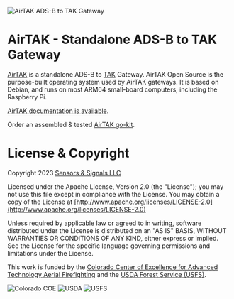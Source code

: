![AirTAK ADS-B to TAK Gateway](https://airtak.readthedocs.io/en/latest/media/airtakv1.jpg)

# AirTAK - Standalone ADS-B to TAK Gateway

[AirTAK](https://www.snstac.com/blog/introducing-airtak-v1) is a standalone ADS-B to [TAK](https://www.tak.gov) Gateway. AirTAK Open Source is the purpose-built 
operating system used by AirTAK gateways. It is based on Debian, and runs on most ARM64
small-board computers, including the Raspberry Pi.

[AirTAK documentation is available](https://airtak.readthedocs.io).

Order an assembled & tested [AirTAK go-kit](https://www.snstac.com/store/p/airtak-v1).

# License & Copyright

Copyright 2023 [Sensors & Signals LLC](https://www.snstac.com)

Licensed under the Apache License, Version 2.0 (the "License");
you may not use this file except in compliance with the License.
You may obtain a copy of the License at [http://www.apache.org/licenses/LICENSE-2.0](http://www.apache.org/licenses/LICENSE-2.0)

Unless required by applicable law or agreed to in writing, software
distributed under the License is distributed on an "AS IS" BASIS,
WITHOUT WARRANTIES OR CONDITIONS OF ANY KIND, either express or implied.
See the License for the specific language governing permissions and
limitations under the License.

This work is funded by the [Colorado Center of Excellence for Advanced Technology Aerial Firefighting](https://www.cofiretech.org/feature-projects/team-awareness-kit-tak) and the [USDA Forest Service (USFS)](https://www.fs.usda.gov/managing-land/fire).

![Colorado COE](https://images.squarespace-cdn.com/content/v1/6477cab5986c146297acea21/3eaaf2d1-60d4-4883-b944-8a02f1836664/coe+logo.png?format=105)
![USDA](https://images.squarespace-cdn.com/content/v1/6477cab5986c146297acea21/f72561b6-0cf4-4b7f-ac41-75d4bbc076d8/Logo_of_the_United_States_Department_of_Agriculture.svg.png?format=100)
![USFS](https://images.squarespace-cdn.com/content/v1/6477cab5986c146297acea21/61bde71a-14a1-455c-a8ef-90ba685f27c7/Logo_of_the_United_States_Forest_Service.svg+%281%29.png?format=100)
